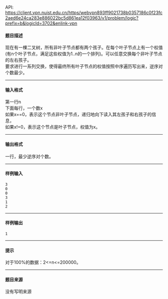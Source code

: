 API: https://client.vpn.nuist.edu.cn/https/webvpn893ff9021738b0357186c0f23fc2aed6e24ca283e886022bc5d861ea12f03963/v1/problem/logic?prefix=b&logicId=3702&enlink-vpn

#### 题目描述

现在有一棵二叉树，所有非叶子节点都有两个孩子。在每个叶子节点上有一个权值(有n个叶子节点，满足这些权值为1..n的一个排列)。可以任意交换每个非叶子节点的左右孩子。  
要求进行一系列交换，使得最终所有叶子节点的权值按照中序遍历写出来，逆序对个数最少。  

---

#### 输入格式

第一行n  
下面每行，一个数x  
如果x==0，表示这个节点非叶子节点，递归地向下读入其左孩子和右孩子的信息，  
如果x!=0，表示这个节点是叶子节点，权值为x。  

---

#### 输出格式

一行，最少逆序对个数。  

---

#### 样例输入
```
3
0
0
3
1
2

```

---

#### 样例输出
```
1
```

---

#### 提示

对于100%的数据：2<=n<=200000。

---

#### 题目来源

没有写明来源